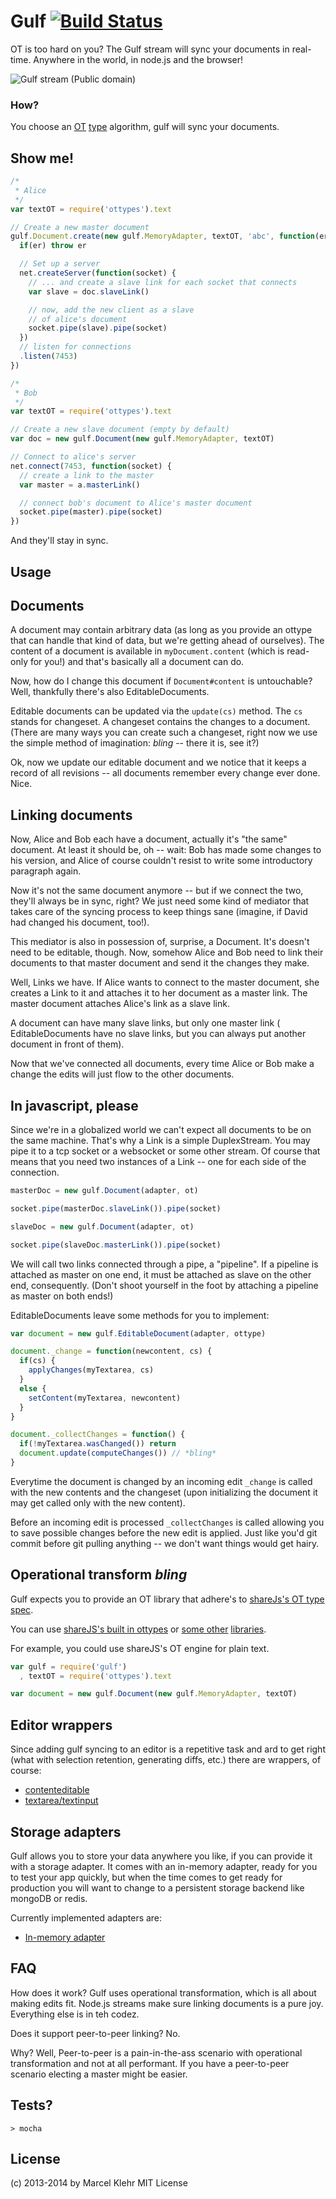# Gulf [![Build Status](https://travis-ci.org/marcelklehr/gulf.png)](https://travis-ci.org/marcelklehr/gulf)
OT is too hard on you? The Gulf stream will sync your documents in real-time. Anywhere in the world, in node.js and the browser!

![Gulf stream (Public domain)](https://upload.wikimedia.org/wikipedia/commons/1/19/Golfstrom.jpg)


### How?
You choose an [OT](https://en.wikipedia.org/wiki/Operational_transformation) [type](https://github.com/marcelklehr/gulf#operational-transform-bling) algorithm, gulf will sync your documents.

## Show me!

```js
/*
 * Alice
 */
var textOT = require('ottypes').text

// Create a new master document
gulf.Document.create(new gulf.MemoryAdapter, textOT, 'abc', function(er, doc) {
  if(er) throw er

  // Set up a server
  net.createServer(function(socket) {
    // ... and create a slave link for each socket that connects
    var slave = doc.slaveLink()

    // now, add the new client as a slave
    // of alice's document
    socket.pipe(slave).pipe(socket)
  })
  // listen for connections
  .listen(7453)
})
```

```js
/*
 * Bob
 */
var textOT = require('ottypes').text

// Create a new slave document (empty by default)
var doc = new gulf.Document(new gulf.MemoryAdapter, textOT)

// Connect to alice's server
net.connect(7453, function(socket) {
  // create a link to the master
  var master = a.masterLink()

  // connect bob's document to Alice's master document
  socket.pipe(master).pipe(socket)
})
```

And they'll stay in sync.

## Usage

## Documents
A document may contain arbitrary data (as long as you provide an ottype that can handle that kind of data, but we're getting ahead of ourselves). The content of a document is available in `myDocument.content` (which is read-only for you!) and that's basically all a document can do.

Now, how do I change this document if `Document#content` is untouchable? Well, thankfully there's also EditableDocuments.

Editable documents can be updated via the `update(cs)` method. The `cs` stands for changeset. A changeset contains the changes to a document. (There are many ways you can create such a changeset, right now we use the simple method of imagination: *bling* -- there it is, see it?)

Ok, now we update our editable document and we notice that it keeps a record of all revisions -- all documents remember every change ever done. Nice.

## Linking documents
Now, Alice and Bob each have a document, actually it's "the same" document. At least it should be, oh -- wait: Bob has made some changes to his version, and Alice of course couldn't resist to write some introductory paragraph again.

Now it's not the same document anymore -- but if we connect the two, they'll always be in sync, right? We just need some kind of mediator that takes care of the syncing process to keep things sane (imagine, if David had changed his document, too!).

This mediator is also in possession of, surprise, a Document. It's doesn't need to be editable, though. Now, somehow Alice and Bob need to link their documents to that master document and send it the changes they make.

Well, Links we have. If Alice wants to connect to the master document, she creates a Link to it and attaches it to her document as a master link. The master document attaches Alice's link as a slave link.

A document can have many slave links, but only one master link ( EditableDocuments have no slave links, but you can always put another document in front of them).

Now that we've connected all documents, every time Alice or Bob make a change the edits will just flow to the other documents.

## In javascript, please
Since we're in a globalized world we can't expect all documents to be on the same machine. That's why a Link is a simple DuplexStream. You may pipe it to a tcp socket or a websocket or some other stream. Of course that means that you need two instances of a Link -- one for each side of the connection.

```js
masterDoc = new gulf.Document(adapter, ot)

socket.pipe(masterDoc.slaveLink()).pipe(socket)
```

```js
slaveDoc = new gulf.Document(adapter, ot)

socket.pipe(slaveDoc.masterLink()).pipe(socket)
```

We will call two links connected through a pipe, a "pipeline". If a pipeline is attached as master on one end, it must be attached as slave on the other end, consequently. (Don't shoot yourself in the foot by attaching a pipeline as master on both ends!)

EditableDocuments leave some methods for you to implement:

```js
var document = new gulf.EditableDocument(adapter, ottype)

document._change = function(newcontent, cs) {
  if(cs) {
    applyChanges(myTextarea, cs)
  }
  else {
    setContent(myTextarea, newcontent)
  }
}

document._collectChanges = function() {
  if(!myTextarea.wasChanged()) return
  document.update(computeChanges()) // *bling*
}
```

Everytime the document is changed by an incoming edit `_change` is called with the new contents and the changeset (upon initializing the document it may get called only with the new content).

Before an incoming edit is processed `_collectChanges` is called allowing you to save possible changes before the new edit is applied. Just like you'd git commit before git pulling anything -- we don't want things would get hairy.

## Operational transform *bling*
Gulf expects you to provide an OT library that adhere's to [shareJs's OT type spec](https://github.com/share/ottypes#spec).

You can use [shareJS's built in ottypes](https://github.com/share/ottypes) or  [some other](https://github.com/marcelklehr/changesets) [libraries](https://github.com/marcelklehr/dom-ot).

For example, you could use shareJS's OT engine for plain text.
```js
var gulf = require('gulf')
  , textOT = require('ottypes').text

var document = new gulf.Document(new gulf.MemoryAdapter, textOT)
```

## Editor wrappers
Since adding gulf syncing to an editor is a repetitive task and ard to get right (what with selection retention, generating diffs, etc.) there are wrappers, of course:

 * [contenteditable](https://github.com/marcelklehr/gulf-contenteditable)
 * [textarea/textinput](https://github.com/marcelklehr/gulf-textarea)

## Storage adapters
Gulf allows you to store your data anywhere you like, if you can provide it with a storage adapter. It comes with an in-memory adapter, ready for you to test your app quickly, but when the time comes to get ready for production you will want to change to a persistent storage backend like mongoDB or redis.

Currently implemented adapters are:
 * [In-memory adapter](https://github.com/marcelklehr/gulf/blob/master/lib/MemoryAdapter.js)

## FAQ

How does it work? Gulf uses operational transformation, which is all about making edits fit. Node.js streams make sure linking documents is a pure joy. Everything else is in teh codez.

Does it support peer-to-peer linking? No.

Why? Well, Peer-to-peer is a pain-in-the-ass scenario with operational transformation and not at all performant. If you have a peer-to-peer scenario electing a master might be easier.

## Tests?
```
> mocha
```

## License
(c) 2013-2014 by Marcel Klehr
MIT License
